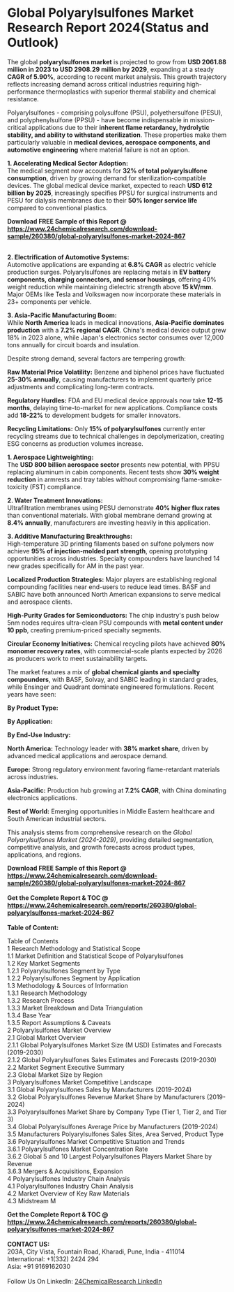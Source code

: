 <h1>Global Polyarylsulfones Market Research Report 2024(Status and Outlook)</h1><p>The global <strong>polyarylsulfones market</strong> is projected to grow from <strong>USD 2061.88 million in 2023 to USD 2908.29 million by 2029</strong>, expanding at a steady <strong>CAGR of 5.90%</strong>, according to recent market analysis. This growth trajectory reflects increasing demand across critical industries requiring high-performance thermoplastics with superior thermal stability and chemical resistance.</p><p>Polyarylsulfones - comprising polysulfone (PSU), polyethersulfone (PESU), and polyphenylsulfone (PPSU) - have become indispensable in mission-critical applications due to their <strong>inherent flame retardancy, hydrolytic stability, and ability to withstand sterilization</strong>. These properties make them particularly valuable in <strong>medical devices, aerospace components, and automotive engineering</strong> where material failure is not an option.</p><p><strong>1. Accelerating Medical Sector Adoption:</strong><br>
The medical segment now accounts for <strong>32% of total polyarylsulfone consumption</strong>, driven by growing demand for sterilization-compatible devices. The global medical device market, expected to reach <strong>USD 612 billion by 2025</strong>, increasingly specifies PPSU for surgical instruments and PESU for dialysis membranes due to their <strong>50% longer service life</strong> compared to conventional plastics.</p><div><b>Download FREE Sample of this Report @ 
            <a href="https://www.24chemicalresearch.com/download-sample/260380/global-polyarylsulfones-market-2024-867">
            https://www.24chemicalresearch.com/download-sample/260380/global-polyarylsulfones-market-2024-867</a></b></div><br><p><strong>2. Electrification of Automotive Systems:</strong><br>
Automotive applications are expanding at <strong>6.8% CAGR</strong> as electric vehicle production surges. Polyarylsulfones are replacing metals in <strong>EV battery components, charging connectors, and sensor housings</strong>, offering 40% weight reduction while maintaining dielectric strength above <strong>15 kV/mm</strong>. Major OEMs like Tesla and Volkswagen now incorporate these materials in 23+ components per vehicle.</p><p><strong>3. Asia-Pacific Manufacturing Boom:</strong><br>
While <strong>North America</strong> leads in medical innovations, <strong>Asia-Pacific dominates production</strong> with a <strong>7.2% regional CAGR</strong>. China's medical device output grew 18% in 2023 alone, while Japan's electronics sector consumes over 12,000 tons annually for circuit boards and insulation.</p><p>Despite strong demand, several factors are tempering growth:</p><p><strong>Raw Material Price Volatility:</strong> Benzene and biphenol prices have fluctuated <strong>25-30% annually</strong>, causing manufacturers to implement quarterly price adjustments and complicating long-term contracts.</p><p><strong>Regulatory Hurdles:</strong> FDA and EU medical device approvals now take <strong>12-15 months</strong>, delaying time-to-market for new applications. Compliance costs add <strong>18-22%</strong> to development budgets for smaller innovators.</p><p><strong>Recycling Limitations:</strong> Only <strong>15% of polyarylsulfones</strong> currently enter recycling streams due to technical challenges in depolymerization, creating ESG concerns as production volumes increase.</p><p><strong>1. Aerospace Lightweighting:</strong><br>
The <strong>USD 800 billion aerospace sector</strong> presents new potential, with PPSU replacing aluminum in cabin components. Recent tests show <strong>30% weight reduction</strong> in armrests and tray tables without compromising flame-smoke-toxicity (FST) compliance.</p><p><strong>2. Water Treatment Innovations:</strong><br>
Ultrafiltration membranes using PESU demonstrate <strong>40% higher flux rates</strong> than conventional materials. With global membrane demand growing at <strong>8.4% annually</strong>, manufacturers are investing heavily in this application.</p><p><strong>3. Additive Manufacturing Breakthroughs:</strong><br>
High-temperature 3D printing filaments based on sulfone polymers now achieve <strong>95% of injection-molded part strength</strong>, opening prototyping opportunities across industries. Specialty compounders have launched 14 new grades specifically for AM in the past year.</p><p><strong>Localized Production Strategies:</strong> Major players are establishing regional compounding facilities near end-users to reduce lead times. BASF and SABIC have both announced North American expansions to serve medical and aerospace clients.</p><p><strong>High-Purity Grades for Semiconductors:</strong> The chip industry's push below 5nm nodes requires ultra-clean PSU compounds with <strong>metal content under 10 ppb</strong>, creating premium-priced specialty segments.</p><p><strong>Circular Economy Initiatives:</strong> Chemical recycling pilots have achieved <strong>80% monomer recovery rates</strong>, with commercial-scale plants expected by 2026 as producers work to meet sustainability targets.</p><p>The market features a mix of <strong>global chemical giants and specialty compounders</strong>, with BASF, Solvay, and SABIC leading in standard grades, while Ensinger and Quadrant dominate engineered formulations. Recent years have seen:</p><p><strong>By Product Type:</strong></p><p><strong>By Application:</strong></p><p><strong>By End-Use Industry:</strong></p><p><strong>North America:</strong> Technology leader with <strong>38% market share</strong>, driven by advanced medical applications and aerospace demand.</p><p><strong>Europe:</strong> Strong regulatory environment favoring flame-retardant materials across industries.</p><p><strong>Asia-Pacific:</strong> Production hub growing at <strong>7.2% CAGR</strong>, with China dominating electronics applications.</p><p><strong>Rest of World:</strong> Emerging opportunities in Middle Eastern healthcare and South American industrial sectors.</p><p>This analysis stems from comprehensive research on the <em>Global Polyarylsulfones Market (2024-2029)</em>, providing detailed segmentation, competitive analysis, and growth forecasts across product types, applications, and regions.</p><div><b>Download FREE Sample of this Report @ 
            <a href="https://www.24chemicalresearch.com/download-sample/260380/global-polyarylsulfones-market-2024-867">
            https://www.24chemicalresearch.com/download-sample/260380/global-polyarylsulfones-market-2024-867</a></b></div><br><div><b>Get the Complete Report & TOC @ 
            <a href="https://www.24chemicalresearch.com/reports/260380/global-polyarylsulfones-market-2024-867">
            https://www.24chemicalresearch.com/reports/260380/global-polyarylsulfones-market-2024-867</a></b></div><br>
            <b>Table of Content:</b><p>Table of Contents<br />
1 Research Methodology and Statistical Scope<br />
1.1 Market Definition and Statistical Scope of Polyarylsulfones<br />
1.2 Key Market Segments<br />
1.2.1 Polyarylsulfones Segment by Type<br />
1.2.2 Polyarylsulfones Segment by Application<br />
1.3 Methodology & Sources of Information<br />
1.3.1 Research Methodology<br />
1.3.2 Research Process<br />
1.3.3 Market Breakdown and Data Triangulation<br />
1.3.4 Base Year<br />
1.3.5 Report Assumptions & Caveats<br />
2 Polyarylsulfones Market Overview<br />
2.1 Global Market Overview<br />
2.1.1 Global Polyarylsulfones Market Size (M USD) Estimates and Forecasts (2019-2030)<br />
2.1.2 Global Polyarylsulfones Sales Estimates and Forecasts (2019-2030)<br />
2.2 Market Segment Executive Summary<br />
2.3 Global Market Size by Region<br />
3 Polyarylsulfones Market Competitive Landscape<br />
3.1 Global Polyarylsulfones Sales by Manufacturers (2019-2024)<br />
3.2 Global Polyarylsulfones Revenue Market Share by Manufacturers (2019-2024)<br />
3.3 Polyarylsulfones Market Share by Company Type (Tier 1, Tier 2, and Tier 3)<br />
3.4 Global Polyarylsulfones Average Price by Manufacturers (2019-2024)<br />
3.5 Manufacturers Polyarylsulfones Sales Sites, Area Served, Product Type<br />
3.6 Polyarylsulfones Market Competitive Situation and Trends<br />
3.6.1 Polyarylsulfones Market Concentration Rate<br />
3.6.2 Global 5 and 10 Largest Polyarylsulfones Players Market Share by Revenue<br />
3.6.3 Mergers & Acquisitions, Expansion<br />
4 Polyarylsulfones Industry Chain Analysis<br />
4.1 Polyarylsulfones Industry Chain Analysis<br />
4.2 Market Overview of Key Raw Materials<br />
4.3 Midstream M</p><div><b>Get the Complete Report & TOC @ 
            <a href="https://www.24chemicalresearch.com/reports/260380/global-polyarylsulfones-market-2024-867">
            https://www.24chemicalresearch.com/reports/260380/global-polyarylsulfones-market-2024-867</a></b></div><br><b>CONTACT US:</b><br>
            203A, City Vista, Fountain Road, Kharadi, Pune, India - 411014<br>
            International: +1(332) 2424 294<br>
            Asia: +91 9169162030 <br><br>
            Follow Us On LinkedIn: <a href="https://www.linkedin.com/company/24chemicalresearch/">24ChemicalResearch LinkedIn</a>